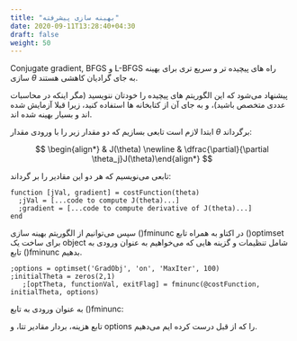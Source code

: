 ```yaml
---
title: "بهینه سازی پیشرفته"
date: 2020-09-11T13:28:40+04:30
draft: false
weight: 50
---
```


Conjugate gradient, BFGS و L-BFGS
راه های پیچیده تر و سریع تری برای بهینه سازی $\theta$ به جای <span class="top-dict" data-tipso="gradient descent">گرادیان کاهشی</span> هستند.

پیشنهاد می‌شود که این الگوریتم های پیچیده را خودتان ننویسید
(مگر اینکه در محاسبات عددی متخصص باشید)،
و به جای آن از کتابخانه ها استفاده کنید، زیرا قبلا آزمایش شده اند و بسیار بهینه شده اند.

ابتدا لازم است تابعی بسازیم که دو مقدار زیر را با ورودی مقدار $\theta$ برگرداند:

$$
\begin{align*} & J(\theta) \newline & \dfrac{\partial}{\partial \theta_j}J(\theta)\end{align*}
$$

تابعی می‌نویسیم که هر دو این مقادیر را بر گرداند:

<div align="left">

```
function [jVal, gradient] = costFunction(theta)
  ;jVal = [...code to compute J(theta)...]
  ;gradient = [...code to compute derivative of J(theta)...]
end
```

</div>

سپس می‌توانیم از الگوریتم بهینه سازی ()fminunc در اکتاو به همراه تابع ()optimset برای ساخت یک
object شامل تنظیمات و گزینه هایی که می‌خواهیم به عنوان ورودی به تابع ()fminunc بدهیم.

<div align="left">

```
;options = optimset('GradObj', 'on', 'MaxIter', 100)
;initialTheta = zeros(2,1)
   ;[optTheta, functionVal, exitFlag] = fminunc(@costFunction, initialTheta, options)
```

</div>

به عنوان ورودی به تابع ()fminunc:

تابع هزینه، بردار مقادیر تتا، و options را که از قبل درست کرده ایم می‌دهیم.